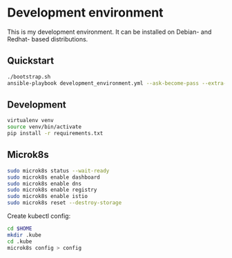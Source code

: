 # Development environment

This is my development environment. It can be installed on Debian- and Redhat-
based distributions.

## Quickstart

```bash
./bootstrap.sh
ansible-playbook development_environment.yml --ask-become-pass --extra-vars "git_user_name=<username> git_user_email=<email>"
```

## Development

```bash
virtualenv venv
source venv/bin/activate
pip install -r requirements.txt
```

## Microk8s

```bash
sudo microk8s status --wait-ready
sudo microk8s enable dashboard
sudo microk8s enable dns
sudo microk8s enable registry
sudo microk8s enable istio
sudo microk8s reset --destroy-storage
```

Create kubectl config:

```bash
cd $HOME
mkdir .kube
cd .kube
microk8s config > config
```

